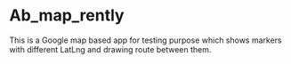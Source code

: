 # Ab_map_rently
This is a Google map based app for testing purpose which shows markers with different LatLng and drawing route between them.
